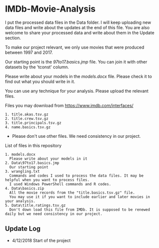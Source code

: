 # IMDb-Movie-Analysis

I put the processed data files in the Data folder. I will keep uploading new data files and write about the updates at the end of this file. You are also welcome to share your processed data and write about them in the Update section.

To make our project relevant, we only use movies that were produced between 1997 and 2017.

Our starting point is the *97to17.basics.jmp* file. You can join it with other datasets by the 'tconst' column.

Please write about your models in the *models.docx* file. Please check it to find out what you should write in it.

You can use any technique for your analysis. Please upload the relevant files.

Files you may download from https://www.imdb.com/interfaces/

    1. title.akas.tsv.gz
    2. title.crew.tsv.gz
    3. title.principals.tsv.gz
    4. name.basics.tsv.gz

  * Please don't use other files. We need consistency in our project.

List of files in this repository

    1. models.docx
      Please write about your models in it
    2. Data\97to17.basics.jmp
      Our starting point
    3. wrangling.txt
      Commands and codes I used to process the data files. It may be helpful when you want to process files.
      I used Windows PowerShell commands and R codes.
    4. Data\basics.zip
      All the movie records from the "title.basics.tsv.gz" file.
      You may use it if you want to include earlier and later movies in your analysis.
    5. Data\title.ratings.tsv.gz
      Don't down load this file from IMDb. It is supposed to be renewed daily but we need consistency in our project.
      
## Update Log
* 4/12/2018 Start of the project
